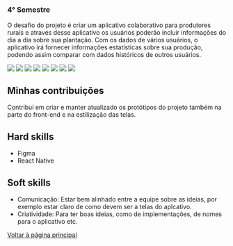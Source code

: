 # 
### 4° Semestre


O desafio do projeto é criar um aplicativo colaborativo para produtores rurais e através desse aplicativo os usuários poderão incluir informações do dia a dia sobre sua plantação. Com os dados de vários usuários, o aplicativo irá fornecer informações estatísticas sobre sua produção, podendo assim comparar com dados históricos de outros usuários.

![ ](https://github.com/AnaPaulaSOliveira/Portifolio--TG/blob/main/images/create-property.gif)
![ ](https://github.com/AnaPaulaSOliveira/Portifolio--TG/blob/main/images/LoginScreen.gif)
![ ](https://github.com/AnaPaulaSOliveira/Portifolio--TG/blob/main/images/QuotationsScreen.gif)
![ ](https://github.com/AnaPaulaSOliveira/Portifolio--TG/blob/main/images/SigninScreen.gif)
![ ](https://github.com/AnaPaulaSOliveira/Portifolio--TG/blob/main/images/amostras.gif)
![ ](https://github.com/AnaPaulaSOliveira/Portifolio--TG/blob/main/images/expectativa-producao.gif)
![ ](https://github.com/AnaPaulaSOliveira/Portifolio--TG/blob/main/images/facebook-login.gif)
![ ](https://github.com/AnaPaulaSOliveira/Portifolio--TG/blob/main/images/google-login.gif)

## Minhas contribuições
Contribuí em criar e manter atualizado os protótipos do projeto também na parte do front-end e na estilização das telas.

## Hard skills
- Figma
- React Native

## Soft skills
- Comunicação: Estar bem alinhado entre a equipe sobre as ideias, por exemplo estar claro de como devem ser a telas do aplcativo.
- Criatividade: Para ter boas ideias, como de implementações, de nomes para o aplicativo etc.


[Voltar à página principal](https://github.com/AnaPaulaSOliveira/Portifolio--TG/blob/main/README.md)
